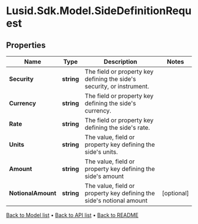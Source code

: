 # Lusid.Sdk.Model.SideDefinitionRequest

## Properties

Name | Type | Description | Notes
------------ | ------------- | ------------- | -------------
**Security** | **string** | The field or property key defining the side&#39;s security, or instrument. | 
**Currency** | **string** | The field or property key defining the side&#39;s currency. | 
**Rate** | **string** | The field or property key defining the side&#39;s rate. | 
**Units** | **string** | The value, field or property key defining the side&#39;s units. | 
**Amount** | **string** | The value, field or property key defining the side&#39;s amount | 
**NotionalAmount** | **string** | The value, field or property key defining the side&#39;s notional amount | [optional] 

[Back to Model list](../README.md#documentation-for-models) &#8226; [Back to API list](../README.md#documentation-for-api-endpoints) &#8226; [Back to README](../README.md)


